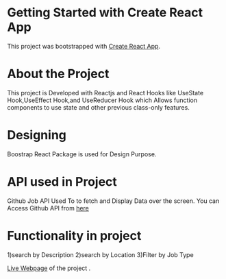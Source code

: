 # Getting Started with Create React App

This project was bootstrapped with [Create React App](https://github.com/facebook/create-react-app).

# About the Project

This project is Developed with Reactjs and React Hooks like UseState Hook,UseEffect Hook,and UseReducer Hook  which Allows function components to use state and other previous class-only features.

# Designing

Boostrap React Package is used for Design Purpose.


# API used in Project

Github Job API Used To to fetch and Display Data over the screen.
You can Access Github API from [here]( https://jobs.github.com/api)


# Functionality in project

1)search by Description
2)search by Location
3)Filter by Job Type


[Live Webpage](https://job-search1.netlify.app/)  of the project .






